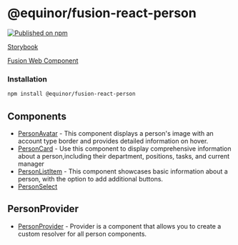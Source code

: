 <!--prettier-ignore-start-->
# @equinor/fusion-react-person

[![Published on npm](https://img.shields.io/npm/v/@equinor/fusion-react-person.svg)](https://www.npmjs.com/package/@equinor/fusion-react-person)

[Storybook](https://equinor.github.io/fusion-react-components/?path=/docs/data-person)

[Fusion Web Component](https://equinor.github.com/equinor/fusion-web-components/tree/main/packages/person)

### Installation

```sh
npm install @equinor/fusion-react-person
```

## Components
- [PersonAvatar](https://equinor.github.io/fusion-react-components/?path=/docs/data-person-avatar--page) - This component displays a person's image with an account type border and provides detailed information on hover.
- [PersonCard](https://equinor.github.io/fusion-react-components/?path=/docs/data-person-card--page) - Use this component to display comprehensive information about a person,including their department, positions, tasks, and current manager
- [PersonListItem](https://equinor.github.io/fusion-react-components/?path=/docs/data-person-list-item--page) - This component showcases basic information about a person, with the option to add additional buttons.
- [PersonSelect](https://equinor.github.io/fusion-react-components/?path=/docs/data-person-select--page)

## PersonProvider
- [PersonProvider](https://equinor.github.io/fusion-react-components/?path=/docs/data-person-provider--page) - Provider is a component that allows you to create a custom resolver for all person components.

<!--prettier-ignore-end-->
